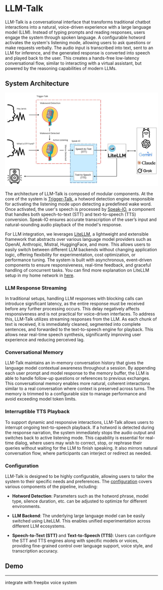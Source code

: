 
# LLM-Talk

LLM-Talk is a conversational interface that transforms traditional chatbot interactions into a natural, voice-driven experience with a large language model (LLM). Instead of typing prompts and reading responses, users engage the system through spoken language. A configurable hotword activates the system's listening mode, allowing users to ask questions or make requests verbally. The audio input is transcribed into text, sent to an LLM for inference, and the generated response is converted into speech and played back to the user. This creates a hands-free low-latency conversational flow, similar to interacting with a virtual assistant, but powered by the reasoning capabilities of modern LLMs.

## System Architecture

<img src="pics/LLM_Talk.jpeg" alt="segment" width="750">

The architecture of LLM-Talk is composed of modular components. At the core of the system is [Trigger-Talk](https://github.com/ManiAm/Trigger-Talk), a hotword detection engine responsible for activating the listening mode upon detecting a predefined wake word. Once activated, the user's speech is processed by [Speak-IO](https://github.com/ManiAm/Speak-IO), a component that handles both speech-to-text (STT) and text-to-speech (TTS) conversion. Speak-IO ensures accurate transcription of the user’s input and natural-sounding audio playback of the model's response.

For LLM integration, we leverages [LiteLLM](https://www.litellm.ai/), a lightweight and extensible framework that abstracts over various language model providers such as OpenAI, Anthropic, Mistral, HuggingFace, and more. This allows users to easily switch between different LLM backends without changing application logic, offering flexibility for experimentation, cost optimization, or performance tuning. The system is built with asynchronous, event-driven components to ensure responsiveness, real-time feedback, and graceful handling of concurrent tasks. You can find more explanation on LiteLLM setup in my home network in [here](https://blog.homelabtech.dev/content/Local_LLM_Hosting.html#LiteLLM).

### LLM Response Streaming

In traditional setups, handling LLM responses with blocking calls can introduce significant latency, as the entire response must be received before any further processing occurs. This delay negatively affects responsiveness and is not practical for voice-driven interfaces. To address this, LLM-Talk utilizes streaming responses from the LLM. As each chunk of text is received, it is immediately cleaned, segmented into complete sentences, and forwarded to the text-to-speech engine for playback. This allows near real-time speech synthesis, significantly improving user experience and reducing perceived lag.

### Conversational Memory

LLM-Talk maintains an in-memory conversation history that gives the language model contextual awareness throughout a session. By appending each user prompt and model response to the memory buffer, the LLM is able to handle follow-up questions or references to previous exchanges. This conversational memory enables more natural, coherent interactions similar to a real conversation where context is preserved across turns. The memory is trimmed to a configurable size to manage performance and avoid exceeding model token limits.

### Interruptible TTS Playback

To support dynamic and responsive interactions, LLM-Talk allows users to interrupt ongoing text-to-speech playback. If a hotword is detected during the response narration, the system immediately stops the audio output and switches back to active listening mode. This capability is essential for real-time dialog, where users may wish to correct, stop, or rephrase their queries without waiting for the LLM to finish speaking. It also mirrors natural conversation flow, where participants can interject or redirect as needed.

### Configuration

LLM-Talk is designed to be highly configurable, allowing users to tailor the system to their specific needs and preferences. The [configuration](./config.py) covers various components of the pipeline, including:

- **Hotword Detection**: Parameters such as the hotword phrase, model type, silence duration, etc. can be adjusted to optimize for different environments.

- **LLM Backend**: The underlying large language model can be easily switched using LiteLLM. This enables unified experimentation across different LLM ecosystems.

- **Speech-to-Text (STT)** and **Text-to-Speech (TTS)**: Users can configure the STT and TTS engines along with specific models or voices, providing fine-grained control over language support, voice style, and transcription accuracy.

## Demo


-----------------


integrate with freepbx voice system
